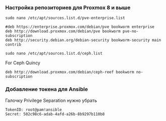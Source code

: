 ### Настройка репозиториев для Proxmox 8 и выше
```shell
sudo nano /etc/apt/sources.list.d/pve-enterprise.list
```

```
#deb https://enterprise.proxmox.com/debian/pve bookworm enterprise
deb http://download.proxmox.com/debian/pve bookworm pve-no-subscription
deb http://security.debian.org/debian-security bookworm-security main contrib
```

```shell
sudo nano /etc/apt/sources.list.d/ceph.list
```

For Ceph Quincy

```
deb http://download.proxmox.com/debian/ceph-reef bookworm no-subscription
```

### Добавление токена для Ansible

Галочку Privilege Separation нужно убрать

```
TokenID: root@pam!ansible
Secret: 502c98c6-adab-4afd-a26b-8b9297b110b8
```
